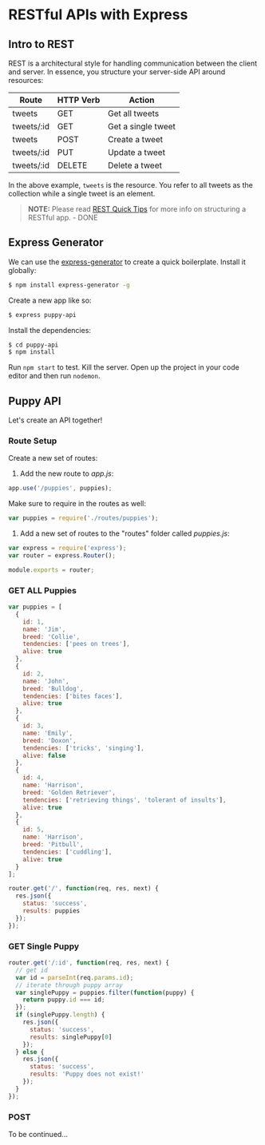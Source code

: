 # RESTful APIs with Express

## Intro to REST

REST is a architectural style for handling communication between the client and server. In essence, you structure your server-side API around resources:

| Route      | HTTP Verb | Action             |
|------------|-----------|--------------------|
| tweets     | GET       | Get all tweets     |
| tweets/:id | GET       | Get a single tweet |
| tweets     | POST      | Create a tweet     |
| tweets/:id | PUT       | Update a tweet     |
| tweets/:id | DELETE    | Delete a tweet     |

In the above example, `tweets` is the resource. You refer to all tweets as the collection while a single tweet is an element.

> **NOTE:** Please read [REST Quick Tips](http://www.restapitutorial.com/lessons/restquicktips.html) for more info on structuring a RESTful app. - DONE

## Express Generator

We can use the [express-generator](https://expressjs.com/en/starter/generator.html) to create a quick boilerplate. Install it globally:

```sh
$ npm install express-generator -g
```

Create a new app like so:

```sh
$ express puppy-api
```

Install the dependencies:

```sh
$ cd puppy-api
$ npm install
```

Run `npm start` to test. Kill the server. Open up the project in your code editor and then run `nodemon`.

## Puppy API

Let's create an API together!

### Route Setup

Create a new set of routes:

1. Add the new route to *app.js*:

  ```javascript
  app.use('/puppies', puppies);
  ```

  Make sure to require in the routes as well:

  ```javascript
  var puppies = require('./routes/puppies');
  ```

1. Add a new set of routes to the "routes" folder called *puppies.js*:

  ```javascript
  var express = require('express');
  var router = express.Router();

  module.exports = router;
  ```

### GET ALL Puppies

```javascript
var puppies = [
  {
    id: 1,
    name: 'Jim',
    breed: 'Collie',
    tendencies: ['pees on trees'],
    alive: true
  },
  {
    id: 2,
    name: 'John',
    breed: 'Bulldog',
    tendencies: ['bites faces'],
    alive: true
  },
  {
    id: 3,
    name: 'Emily',
    breed: 'Doxon',
    tendencies: ['tricks', 'singing'],
    alive: false
  },
  {
    id: 4,
    name: 'Harrison',
    breed: 'Golden Retriever',
    tendencies: ['retrieving things', 'tolerant of insults'],
    alive: true
  },
  {
    id: 5,
    name: 'Harrison',
    breed: 'Pitbull',
    tendencies: ['cuddling'],
    alive: true
  }
];

router.get('/', function(req, res, next) {
  res.json({
    status: 'success',
    results: puppies
  });
});
```

### GET Single Puppy

```javascript
router.get('/:id', function(req, res, next) {
  // get id
  var id = parseInt(req.params.id);
  // iterate through puppy array
  var singlePuppy = puppies.filter(function(puppy) {
    return puppy.id === id;
  });
  if (singlePuppy.length) {
    res.json({
      status: 'success',
      results: singlePuppy[0]
    });
  } else {
    res.json({
      status: 'success',
      results: 'Puppy does not exist!'
    });
  }
});
```

### POST

To be continued...
